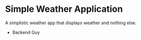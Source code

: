 # Simple Weather Application

A simplistic weather app that displays weather and nothing else.

- Backend Guy

